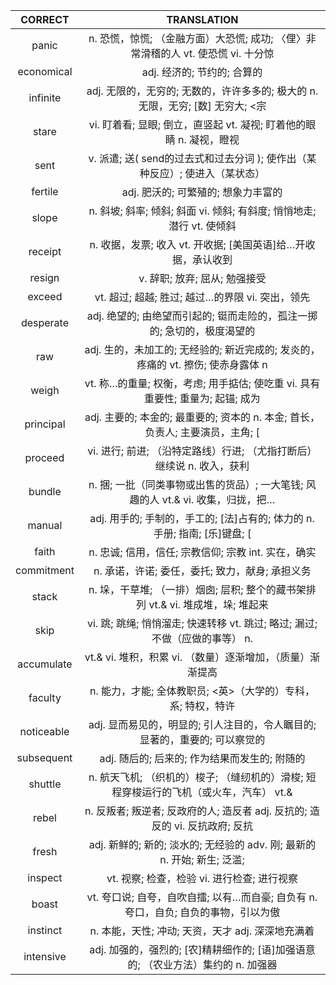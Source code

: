 | CORRECT | TRANSLATION |
|:-------:|:-----------:|
|panic|n. 恐慌，惊慌; （金融方面）大恐慌; 成功; 〈俚〉非常滑稽的人 vt. 使恐慌 vi. 十分惊|
|economical|adj. 经济的; 节约的; 合算的|
|infinite|adj. 无限的，无穷的; 无数的，许许多多的; 极大的 n. 无限，无穷; [数] 无穷大; <宗|
|stare|vi. 盯着看; 显眼; 倒立，直竖起 vt. 凝视; 盯着他的眼睛 n. 凝视，瞪视|
|sent|v. 派遣; 送( send的过去式和过去分词 ); 使作出（某种反应）; 使进入（某状态）|
|fertile|adj. 肥沃的; 可繁殖的; 想象力丰富的|
|slope|n. 斜坡; 斜率; 倾斜; 斜面 vi. 倾斜; 有斜度; 悄悄地走; 潜行 vt. 使倾斜|
|receipt|n. 收据，发票; 收入 vt. 开收据; [美国英语]给…开收据，承认收到|
|resign|v. 辞职; 放弃; 屈从; 勉强接受|
|exceed|vt. 超过; 超越; 胜过; 越过…的界限 vi. 突出，领先|
|desperate|adj. 绝望的; 由绝望而引起的; 铤而走险的，孤注一掷的; 急切的，极度渴望的|
|raw|adj. 生的，未加工的; 无经验的; 新近完成的; 发炎的，疼痛的 vt. 擦伤; 使赤身露体 n|
|weigh|vt. 称…的重量; 权衡，考虑; 用手掂估; 使吃重 vi. 具有重要性; 重量为; 起锚; 成为|
|principal|adj. 主要的; 本金的; 最重要的; 资本的 n. 本金; 首长，负责人; 主要演员，主角; [|
|proceed|vi. 进行; 前进; （沿特定路线）行进; （尤指打断后）继续说 n. 收入，获利|
|bundle|n. 捆; 一批（同类事物或出售的货品）; 一大笔钱; 风趣的人 vt.& vi. 收集，归拢，把…|
|manual|adj. 用手的; 手制的，手工的; [法]占有的; 体力的 n. 手册; 指南; [乐]键盘; [|
|faith|n. 忠诚; 信用，信任; 宗教信仰; 宗教 int. 实在，确实|
|commitment|n. 承诺，许诺; 委任，委托; 致力，献身; 承担义务|
|stack|n. 垛，干草堆; （一排）烟囱; 层积; 整个的藏书架排列 vt.& vi. 堆成堆，垛; 堆起来|
|skip|vi. 跳; 跳绳; 悄悄溜走; 快速转移 vt. 跳过; 略过; 漏过; 不做（应做的事等） n.|
|accumulate|vt.& vi. 堆积，积累 vi. （数量）逐渐增加，（质量）渐渐提高|
|faculty|n. 能力，才能; 全体教职员; <英>（大学的）专科，系; 特权，特许|
|noticeable|adj. 显而易见的，明显的; 引人注目的，令人瞩目的; 显著的，重要的; 可以察觉的|
|subsequent|adj. 随后的; 后来的; 作为结果而发生的; 附随的|
|shuttle|n. 航天飞机; （织机的）梭子; （缝纫机的）滑梭; 短程穿梭运行的飞机（或火车，汽车） vt.&|
|rebel|n. 反叛者; 叛逆者; 反政府的人; 造反者 adj. 反抗的; 造反的 vi. 反抗政府; 反抗|
|fresh|adj. 新鲜的; 新的; 淡水的; 无经验的 adv. 刚; 最新的 n. 开始; 新生; 泛滥;|
|inspect|vt. 视察; 检查，检验 vi. 进行检查; 进行视察|
|boast|vt. 夸口说; 自夸，自吹自擂; 以有…而自豪; 自负有 n. 夸口，自负; 自负的事物，引以为傲|
|instinct|n. 本能，天性; 冲动; 天资，天才 adj. 深深地充满着|
|intensive|adj. 加强的，强烈的; [农]精耕细作的; [语]加强语意的; （农业方法）集约的 n. 加强器|
